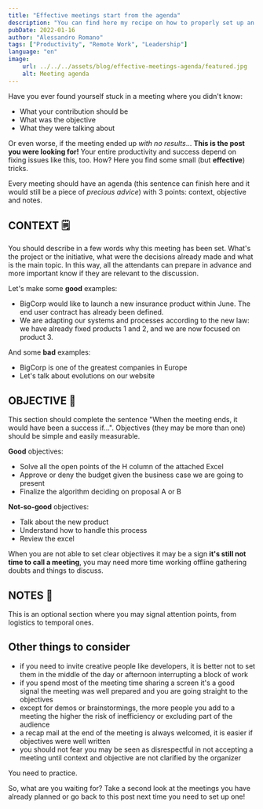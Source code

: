 ```yaml
---
title: "Effective meetings start from the agenda"
description: "You can find here my recipe on how to properly set up an agenda for an effective meeting. The questions you'll need to answer beforehand will challenge you at the point you may recognize you don't need the meeting at all."
pubDate: 2022-01-16
author: "Alessandro Romano"
tags: ["Productivity", "Remote Work", "Leadership"]
language: "en"
image:
    url: ../../../assets/blog/effective-meetings-agenda/featured.jpg
    alt: Meeting agenda
---
```


Have you ever found yourself stuck in a meeting where you didn't know:

- What your contribution should be
- What was the objective
- What they were talking about

Or even worse, if the meeting ended up _with no results_… **This is the post you were looking for!** Your entire productivity and success depend on fixing issues like this, too. How? Here you find some small (but **effective**) tricks.

Every meeting should have an agenda (this sentence can finish here and it would still be a piece of _precious advice_) with 3 points: context, objective and notes.

## **CONTEXT 🗒️**

You should describe in a few words why this meeting has been set. What's the project or the initiative, what were the decisions already made and what is the main topic. In this way, all the attendants can prepare in advance and more important know if they are relevant to the discussion.

Let's make some **good** examples:

- BigCorp would like to launch a new insurance product within June. The end user contract has already been defined.
- We are adapting our systems and processes according to the new law: we have already fixed products 1 and 2, and we are now focused on product 3.

And some **bad** examples:

- BigCorp is one of the greatest companies in Europe
- Let's talk about evolutions on our website

## **OBJECTIVE 🎯**

This section should complete the sentence "When the meeting ends, it would have been a success if...". Objectives (they may be more than one) should be simple and easily measurable.

**Good** objectives:

- Solve all the open points of the H column of the attached Excel
- Approve or deny the budget given the business case we are going to present
- Finalize the algorithm deciding on proposal A or B

**Not-so-good** objectives:

- Talk about the new product
- Understand how to handle this process
- Review the excel

When you are not able to set clear objectives it may be a sign **it's still not time to call a meeting**, you may need more time working offline gathering doubts and things to discuss.

## **NOTES 📓**

This is an optional section where you may signal attention points, from logistics to temporal ones.

## **Other things to consider**

- if you need to invite creative people like developers, it is better not to set them in the middle of the day or afternoon interrupting a block of work
- if you spend most of the meeting time sharing a screen it's a good signal the meeting was well prepared and you are going straight to the objectives
- except for demos or brainstormings, the more people you add to a meeting the higher the risk of inefficiency or excluding part of the audience
- a recap mail at the end of the meeting is always welcomed, it is easier if objectives were well written
- you should not fear you may be seen as disrespectful in not accepting a meeting until context and objective are not clarified by the organizer

You need to practice.

So, what are you waiting for? Take a second look at the meetings you have already planned or go back to this post next time you need to set up one!
